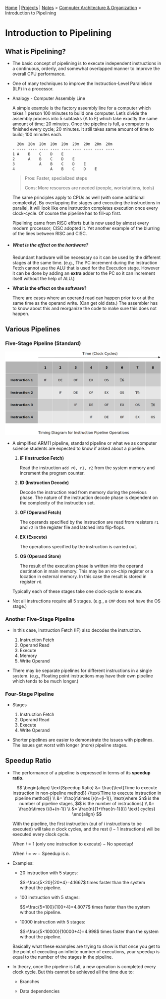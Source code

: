 [Home](../../) | [Projects](../../projects) | [Notes](../) > <a href="./">Computer Architecture & Organization</a> > Introduction to Pipelining

# Introduction to Pipelining



## What is Pipelining?

* The basic concept of pipelining is to execute independent instructions in a continuous, orderly, and somewhat overlapped manner to improve the overall CPU performance.

* One of many techniques to improve the Instruction-Level Parallelism (ILP) in a processor.

* Analogy - Computer Assembly Line

  A simple example is the factory assembly line for a computer which takes 1 person 100  minutes to build one computer. Let’s divide the assembly process into 5 subtasks (A to E) which take exactly the same amount of time; 20 minutes. Once the pipeline is full, a computer is finished every cycle; 20 minutes. It still takes same amount of time to build; 100 minutes each.

  ```plain
    20m  20m  20m  20m  20m  20m  20m  20m  20m
  - ---- ---- ---- ---- ---- ---- ---- ---- ----
  1 A    B    C    D    E
  2      A    B    C    D    E
  3           A    B    C    D    E
  4                A    B    C    D    E
  ```

  > Pros: Faster, specialized steps
  >
  > Cons: More resources are needed (people, workstations, tools)

  The same principles apply to CPUs as well (with some additional complexity). By overlapping the stages and executing the instructions in parallel, it will look like one instruction completes execution once every clock-cycle. Of course the pipeline has to fill-up first.

  Pipelining came from RISC efforts but is now used by almost every modern processor; CISC adopted it. Yet another example of the blurring of the lines between RISC and CISC.

* ##### What is the effect on the hardware?    

  Redundant hardware will be necessary so it can be used by the different stages at  the same time. (e.g., The PC increment during the Instruction Fetch cannot use the ALU that is  used for the Execution stage. However it can be done by adding an **extra**  adder to the PC so it can increment itself without the help of ALU.)

* **What is the effect on the software?**    

  There are cases where an operand read can happen prior to or at the same time as the operand write. (Can get old data.) The assembler has to know about this and reorganize the code to make sure this does not happen.



## Various Pipelines

### Five-Stage Pipeline (Standard)



<img src="./img/timing-diagram-for-instruction-pipeline-operations.png" alt="timing-diagram-for-instruction-pipeline-operations" width="650">



* A simplified ARM11 pipeline, standard pipeline or what we as computer science students are expected to know if asked about a pipeline.

  1. **IF (Instruction Fetch)**

     Read the instruction `add r0, r1, r2` from the system memory and increment the program counter.


  2. **ID (Instruction Decode)**

     Decode the instruction read from memory during the previous phase. The nature of the instruction decode phase is dependent on the complexity of the instruction set.

  3. **OF (Operand Fetch)**

     The operands specified by the instruction are read from resisters `r1` and `r2` in the register file and latched into flip-flops.

  4. **EX (Execute)**

     The operations specified by the instruction is carried out.

  5. **OS (Operand Store)**

     The result of the execution phase is written into the operand destination in main memory. This may be an on-chip register or a location in external memory. In this case the result is stored in register `r0`.

  Typically each of these stages take one clock-cycle to execute.

* Not all instructions require all 5 stages. (e.g., a `CMP` does not have the OS stage.)

### Another Five-Stage Pipeline

* In this case, Instruction Fetch (IF) also decodes the instruction.
  1. Instruction Fetch
  1. Operand Read
  1. Execute
  1. Memory
  1. Write Operand


* There may be separate pipelines for different instructions in a single system. (e.g., Floating point instructions may have their own pipeline which tends to be much longer.)

### Four-Stage Pipeline

* Stages
  1. Instruction Fetch
  1. Operand Read
  1. Execute
  1. Write Operand


* Shorter pipelines are easier to demonstrate the issues with pipelines. The issues get worst with longer (more) pipeline stages.



## Speedup Ratio

* The performance of a pipeline is expressed in terms of its **speedup ratio**.

  
  $$
  \begin{align}
  \text{Speedup Ratio} 
  &= \frac{\text{Time to execute instruction in non-pipeline method}}
  {\text{Time to execute instruction in pipeline method}} \\
  &= \frac{n\times i}{n+(i-1)}, \text{where $n$ is the number of pipeline stages, $i$ is  
  the number of instructions} \\
  &= \frac{n\times i}{i+(n-1)} \\
  &= \frac{n}{1+\frac{n-1}{i}}
  \text{ cycles}
  \end{align}
  $$
  

  With the pipeline, the first instruction (out of $i$ instructions to be executed) will take $n$ clock cycles, and the rest ($i−1$ instructions) will be executed every clock cycle.

  When $i=1$ (only one instruction to execute) − No speedup!

  When $i=∞$ − Speedup is $n$.

* Examples:

  * 20 instruction with 5 stages:

    $S=\frac{5×20}{20+4}=4.1667$ times faster than the system without the pipeline.

  * 100 instruction with 5 stages:

    $S=\frac{5×100}{100+4}=4.8077$ times faster than the system without the pipeline.

  * 10000 instruction with 5 stages:

    $S=\frac{5×10000}{10000+4}=4.998$ times faster than the system without the pipeline.

  Basically what these examples are trying to show is that once you get to the point of executing an infinite number of executions, your speedup is equal to the number of the stages in the pipeline.

* In theory, once the pipeline is full, a new operation is completed every clock cycle. But this cannot be achieved all the time due to:

  - Branches

  - Data dependencies
